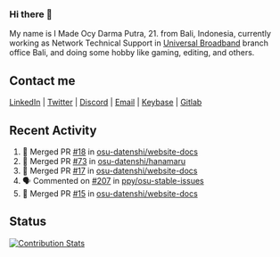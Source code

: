 ### Hi there 👋

My name is I Made Ocy Darma Putra, 21. from Bali, Indonesia, currently working as Network Technical Support in [Universal Broadband](https://universal.net.id) branch office Bali, and doing some hobby like gaming, editing, and others.

## Contact me

[LinkedIn](https://linkedin.com/in/troke) | [Twitter](https://twitter.com/darma_ochi) | [Discord](https://link.troke.id/discord) | <a href="mailto:ochi@troke.id">Email</a> | [Keybase](https://keybase.io/troke) | [Gitlab](https://gitlab.com/troke12)

## Recent Activity

<!--START_SECTION:activity-->
1. 🎉 Merged PR [#18](https://github.com/osu-datenshi/website-docs/pull/18) in [osu-datenshi/website-docs](https://github.com/osu-datenshi/website-docs)
2. 🎉 Merged PR [#73](https://github.com/osu-datenshi/hanamaru/pull/73) in [osu-datenshi/hanamaru](https://github.com/osu-datenshi/hanamaru)
3. 🎉 Merged PR [#17](https://github.com/osu-datenshi/website-docs/pull/17) in [osu-datenshi/website-docs](https://github.com/osu-datenshi/website-docs)
4. 🗣 Commented on [#207](https://github.com/ppy/osu-stable-issues/issues/207) in [ppy/osu-stable-issues](https://github.com/ppy/osu-stable-issues)
5. 🎉 Merged PR [#15](https://github.com/osu-datenshi/website-docs/pull/15) in [osu-datenshi/website-docs](https://github.com/osu-datenshi/website-docs)
<!--END_SECTION:activity-->

## Status

[![Contribution Stats](https://github-contribution-stats.vercel.app/api/?username=troke12)](https://github.com/LordDashMe/github-contribution-stats/)
